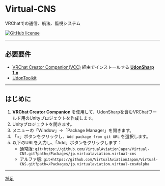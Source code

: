 # Virtual-CNS  
VRChatでの通信、航法、監視システム

[![GitHub license](https://img.shields.io/github/license/SeaeeesSan/SimpleFolderIcon)](https://github.com/SeaeeesSan/SimpleFolderIcon/blob/master/LICENSE)

---

## 必要要件
- [VRChat Creator Companion(VCC)](https://github.com/vrchat-community/creator-companion) 経由でインストールする [**UdonSharp 1.x**](https://github.com/vrchat-community/UdonSharp)  
- [UdonToolkit](https://github.com/orels1/UdonToolkit/)  

---

## はじめに  
1. **VRChat Creator Companion** を使用して、UdonSharpを含むVRChatワールド用のUnityプロジェクトを作成します。  
2. Unityプロジェクトを開きます。  
3. メニューの「Window」→「Package Manager」を開きます。  
4. 「+」ボタンをクリックし、`Add package from git URL` を選択します。  
5. 以下のURLを入力し、「Add」ボタンをクリックします：  
   - 通常版: `git+https://github.com/VirtualAviationJapan/Virtual-CNS.git?path=/Packages/jp.virtualaviation.virtual-cns`  
   - アルファ版: `git+https://github.com/VirtualAviationJapan/Virtual-CNS.git?path=/Packages/jp.virtualaviation.virtual-cns#alpha`  

---

[補足](https://github.com/itounagi0116/Virtual-CNS/blob/master/%E8%A3%9C%E8%B6%B3.md)
